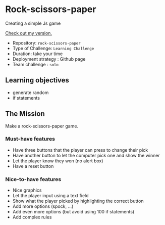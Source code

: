 # Rock-scissors-paper
Creating a simple Js game

[Check out my version.](https://yurifra.github.io/Rock-scissors-paper/)

- Repository: `rock-scissors-paper`
- Type of Challenge: `Learning Challenge`
- Duration: take your time
- Deployment strategy : Github page
- Team challenge : `solo`

## Learning objectives
- generate random 
- if statements

## The Mission
Make a rock-scissors-paper game.

### Must-have features
- Have three buttons that the player can press to change their pick
- Have another button to let the computer pick one and show the winner
- Let the player know they won (no alert box)
- Have a reset button

### Nice-to-have features
- Nice graphics
- Let the player input using a text field
- Show what the player picked by highlighting the correct button
- Add more options (spock, ...)
- Add even more options (but avoid using 100 if statements)
- Add complex rules
